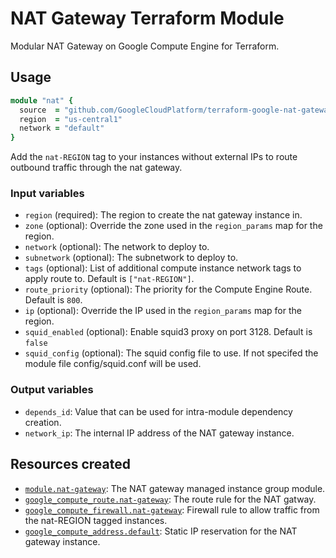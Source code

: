 # NAT Gateway Terraform Module

Modular NAT Gateway on Google Compute Engine for Terraform.

## Usage

```ruby
module "nat" {
  source  = "github.com/GoogleCloudPlatform/terraform-google-nat-gateway"
  region  = "us-central1"
  network = "default"
}
```

Add the `nat-REGION` tag to your instances without external IPs to route outbound traffic through the nat gateway.

### Input variables

- `region` (required): The region to create the nat gateway instance in.
- `zone` (optional): Override the zone used in the `region_params` map for the region.
- `network` (optional): The network to deploy to.
- `subnetwork` (optional): The subnetwork to deploy to.
- `tags` (optional): List of additional compute instance network tags to apply route to. Default is `["nat-REGION"]`.
- `route_priority` (optional): The priority for the Compute Engine Route. Default is `800`.
- `ip` (optional): Override the IP used in the `region_params` map for the region.
- `squid_enabled` (optional): Enable squid3 proxy on port 3128. Default is `false`
- `squid_config` (optional): The squid config file to use. If not specifed the module file config/squid.conf will be used.

### Output variables 

- `depends_id`: Value that can be used for intra-module dependency creation.
- `network_ip`: The internal IP address of the NAT gateway instance.

## Resources created

- [`module.nat-gateway`](https://github.com/GoogleCloudPlatform/terraform-google-managed-instance-group): The NAT gateway managed instance group module.
- [`google_compute_route.nat-gateway`](https://www.terraform.io/docs/providers/google/r/compute_route.html): The route rule for the NAT gatway.
- [`google_compute_firewall.nat-gateway`](https://www.terraform.io/docs/providers/google/r/compute_firewall.html): Firewall rule to allow traffic from the nat-REGION tagged instances.
- [`google_compute_address.default`](https://www.terraform.io/docs/providers/google/r/compute_address.html): Static IP reservation for the NAT gateway instance.